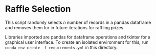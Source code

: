 # Raffle Selection

This script randomly selects *n* number of records in a pandas dataframe and removes them for in future iterations for raffling prizes.

Libraries imported are pandas for dataframe operations and tkinter for a graphical user interface.  To create an isolated environment for this, run `conda env create -f requirements.yml` in this directory.
